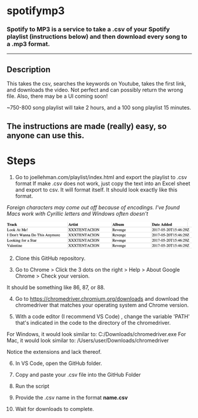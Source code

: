 # spotifymp3 
### Spotify to MP3 is a service to take a .csv of your Spotify playlist (instructions below) and then download every song to a .mp3 format. ###
----------------------------------------------------------------------------------------------------------------------------------------------------------------------------
## Description ##

This takes the csv, searches the keywords on Youtube, takes the first link, and downloads the video. Not perfect and can possibly return the wrong file. Also, there may be a UI coming soon!

~750-800 song playlist will take 2 hours, and a 100 song playlist 15 minutes.

The instructions are made (really) easy, so anyone can use this.
----------------------------------------------------------------------------------------------------------------------------------------------------------------------------

# Steps #
1) Go to joellehman.com/playlist/index.html and export the playlist to .csv format If make .csv does not work, just copy the text into an Excel sheet and export to csv. It will format itself. It should look exactly like this format. 
 
*Foreign characters may come out off because of encodings. I've found Macs work with Cyrillic letters and Windows often doesn't*

![If image does not load, check Images folder](https://raw.githubusercontent.com/BlockchainRev/spotifymp3/main/Images/Screen%20Shot%202021-01-04%20at%2012.11.49%20PM.png?token=ALLIN5635FPXI5TUWROURGK76NS7Y)

2) Clone this GitHub repository. 

3) Go to Chrome > Click the 3 dots on the right > Help > About Google Chrome > Check your version. 

It should be something like 86, 87, or 88.

4) Go to https://chromedriver.chromium.org/downloads and download the chromedriver that matches your operating system and Chrome version.

5) With a code editor (I recommend VS Code) , change the variable 'PATH' that's indicated in the code to the directory of the chromedriver.

For Windows, it would look similar to: C:/Downloads/chromedriver.exe
For Mac, it would look similar to: /Users/user/Downloads/chromedriver

Notice the extensions and lack thereof.

6) In VS Code, open the GitHub folder.

7) Copy and paste your .csv file into the GitHub Folder

8) Run the script

9) Provide the .csv name in the format **name.csv**

10) Wait for downloads to complete.

